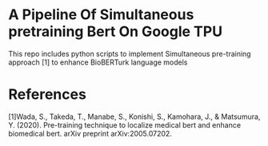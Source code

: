 # A Pipeline Of Simultaneous pretraining Bert On Google TPU
This repo includes  python scripts to implement Simultaneous pre-training approach [1] to enhance BioBERTurk language models
# References
[1]Wada, S., Takeda, T., Manabe, S., Konishi, S., Kamohara, J., & Matsumura, Y. (2020). Pre-training technique to localize medical bert and enhance biomedical bert. arXiv preprint arXiv:2005.07202.
